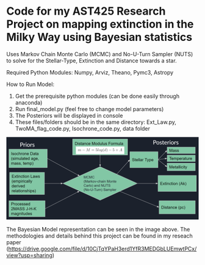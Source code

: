 # Code for my AST425 Research Project on mapping extinction in the Milky Way using Bayesian statistics

Uses Markov Chain Monte Carlo (MCMC) and No-U-Turn Sampler (NUTS) to solve for the Stellar-Type, Extinction and Distance towards a star.

Required Python Modules: Numpy, Arviz, Theano, Pymc3, Astropy

How to Run Model:
1. Get the prerequisite python modules (can be done easily through anaconda)
2. Run final_model.py (feel free to change model parameters)
3. The Posteriors will be displayed in console
4. These files/folders should be in the same directory: Ext_Law.py, TwoMA_flag_code.py, Isochrone_code.py, data folder

![Image of Model Diagram](https://github.com/ashubanjara/BayesianExtinction/blob/main/Model_Diagram_2.PNG)

The Bayesian Model representation can be seen in the image above. The methodologies and details behind this
project can be found in my reseach paper (https://drive.google.com/file/d/10CjTqYPaH3erd1YfR3MEDGbLUEmwtPCx/view?usp=sharing)
